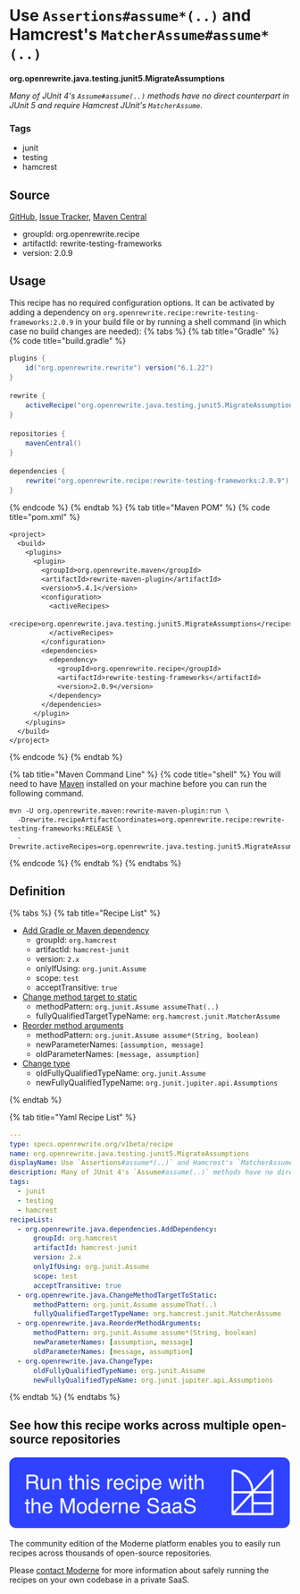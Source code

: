 # Use `Assertions#assume*(..)` and Hamcrest's `MatcherAssume#assume*(..)`

**org.openrewrite.java.testing.junit5.MigrateAssumptions**

_Many of JUnit 4's `Assume#assume(..)` methods have no direct counterpart in JUnit 5 and require Hamcrest JUnit's `MatcherAssume`._

### Tags

* junit
* testing
* hamcrest

## Source

[GitHub](https://github.com/openrewrite/rewrite-testing-frameworks/blob/main/src/main/resources/META-INF/rewrite/junit5.yml), [Issue Tracker](https://github.com/openrewrite/rewrite-testing-frameworks/issues), [Maven Central](https://central.sonatype.com/artifact/org.openrewrite.recipe/rewrite-testing-frameworks/2.0.9/jar)

* groupId: org.openrewrite.recipe
* artifactId: rewrite-testing-frameworks
* version: 2.0.9


## Usage

This recipe has no required configuration options. It can be activated by adding a dependency on `org.openrewrite.recipe:rewrite-testing-frameworks:2.0.9` in your build file or by running a shell command (in which case no build changes are needed): 
{% tabs %}
{% tab title="Gradle" %}
{% code title="build.gradle" %}
```groovy
plugins {
    id("org.openrewrite.rewrite") version("6.1.22")
}

rewrite {
    activeRecipe("org.openrewrite.java.testing.junit5.MigrateAssumptions")
}

repositories {
    mavenCentral()
}

dependencies {
    rewrite("org.openrewrite.recipe:rewrite-testing-frameworks:2.0.9")
}
```
{% endcode %}
{% endtab %}
{% tab title="Maven POM" %}
{% code title="pom.xml" %}
```markup
<project>
  <build>
    <plugins>
      <plugin>
        <groupId>org.openrewrite.maven</groupId>
        <artifactId>rewrite-maven-plugin</artifactId>
        <version>5.4.1</version>
        <configuration>
          <activeRecipes>
            <recipe>org.openrewrite.java.testing.junit5.MigrateAssumptions</recipe>
          </activeRecipes>
        </configuration>
        <dependencies>
          <dependency>
            <groupId>org.openrewrite.recipe</groupId>
            <artifactId>rewrite-testing-frameworks</artifactId>
            <version>2.0.9</version>
          </dependency>
        </dependencies>
      </plugin>
    </plugins>
  </build>
</project>
```
{% endcode %}
{% endtab %}

{% tab title="Maven Command Line" %}
{% code title="shell" %}
You will need to have [Maven](https://maven.apache.org/download.cgi) installed on your machine before you can run the following command.

```shell
mvn -U org.openrewrite.maven:rewrite-maven-plugin:run \
  -Drewrite.recipeArtifactCoordinates=org.openrewrite.recipe:rewrite-testing-frameworks:RELEASE \
  -Drewrite.activeRecipes=org.openrewrite.java.testing.junit5.MigrateAssumptions
```
{% endcode %}
{% endtab %}
{% endtabs %}

## Definition

{% tabs %}
{% tab title="Recipe List" %}
* [Add Gradle or Maven dependency](../../../java/dependencies/adddependency.md)
  * groupId: `org.hamcrest`
  * artifactId: `hamcrest-junit`
  * version: `2.x`
  * onlyIfUsing: `org.junit.Assume`
  * scope: `test`
  * acceptTransitive: `true`
* [Change method target to static](../../../java/changemethodtargettostatic.md)
  * methodPattern: `org.junit.Assume assumeThat(..)`
  * fullyQualifiedTargetTypeName: `org.hamcrest.junit.MatcherAssume`
* [Reorder method arguments](../../../java/reordermethodarguments.md)
  * methodPattern: `org.junit.Assume assume*(String, boolean)`
  * newParameterNames: `[assumption, message]`
  * oldParameterNames: `[message, assumption]`
* [Change type](../../../java/changetype.md)
  * oldFullyQualifiedTypeName: `org.junit.Assume`
  * newFullyQualifiedTypeName: `org.junit.jupiter.api.Assumptions`

{% endtab %}

{% tab title="Yaml Recipe List" %}
```yaml
---
type: specs.openrewrite.org/v1beta/recipe
name: org.openrewrite.java.testing.junit5.MigrateAssumptions
displayName: Use `Assertions#assume*(..)` and Hamcrest's `MatcherAssume#assume*(..)`
description: Many of JUnit 4's `Assume#assume(..)` methods have no direct counterpart in JUnit 5 and require Hamcrest JUnit's `MatcherAssume`.
tags:
  - junit
  - testing
  - hamcrest
recipeList:
  - org.openrewrite.java.dependencies.AddDependency:
      groupId: org.hamcrest
      artifactId: hamcrest-junit
      version: 2.x
      onlyIfUsing: org.junit.Assume
      scope: test
      acceptTransitive: true
  - org.openrewrite.java.ChangeMethodTargetToStatic:
      methodPattern: org.junit.Assume assumeThat(..)
      fullyQualifiedTargetTypeName: org.hamcrest.junit.MatcherAssume
  - org.openrewrite.java.ReorderMethodArguments:
      methodPattern: org.junit.Assume assume*(String, boolean)
      newParameterNames: [assumption, message]
      oldParameterNames: [message, assumption]
  - org.openrewrite.java.ChangeType:
      oldFullyQualifiedTypeName: org.junit.Assume
      newFullyQualifiedTypeName: org.junit.jupiter.api.Assumptions

```
{% endtab %}
{% endtabs %}

## See how this recipe works across multiple open-source repositories

[![Moderne Link Image](/.gitbook/assets/ModerneRecipeButton.png)](https://app.moderne.io/recipes/org.openrewrite.java.testing.junit5.MigrateAssumptions)

The community edition of the Moderne platform enables you to easily run recipes across thousands of open-source repositories.

Please [contact Moderne](https://moderne.io/product) for more information about safely running the recipes on your own codebase in a private SaaS.
